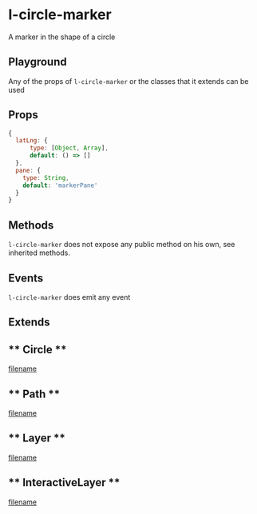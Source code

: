 # l-circle-marker

A marker in the shape of a circle

## Playground
Any of the props of `l-circle-marker` or the classes that it extends can be used

<vuep template="#circle-marker-example"></vuep>


<script v-pre type="text/x-template" id="circle-marker-example">

<template>
  <l-map style="height: 100%; width: 100%" :zoom="zoom" :center="center">
    <l-tile-layer :url="url"></l-tile-layer>
    <l-circle-marker
      :lat-lng="circle.center"
      :radius="circle.radius"
      :color="circle.color"
    />
  </l-map>
</template>

<script>

Vue.component('l-map', Vue2Leaflet.LMap)
Vue.component('l-tile-layer', Vue2Leaflet.LTileLayer)
Vue.component('l-circle-marker', Vue2Leaflet.LCircleMarker)

export default {
  data () {
    return {
      url: 'http://{s}.tile.osm.org/{z}/{x}/{y}.png',
      zoom: 8,
      center: [47.313220, -1.319482],
      circle: {
        center: [47.413220, -1.0482],
        radius: 6,
        color: 'red'
      },
    };
  }
}
</script>
</script>

## Props

```js
{
  latLng: {
      type: [Object, Array],
      default: () => []
  },
  pane: {
    type: String,
    default: 'markerPane'
  }
}
```

## Methods

`l-circle-marker` does not expose any public method on his own, see inherited methods.

## Events

`l-circle-marker` does emit any event


## Extends

<!-- tabs:start -->

## ** Circle **

[filename](../../mixins/circle.md ':include')

## ** Path **

[filename](../../mixins/path.md ':include')

## ** Layer **

[filename](../../mixins/layer.md ':include')

## ** InteractiveLayer **

[filename](../../mixins/interactive-layer.md ':include')

<!-- tabs:end -->
